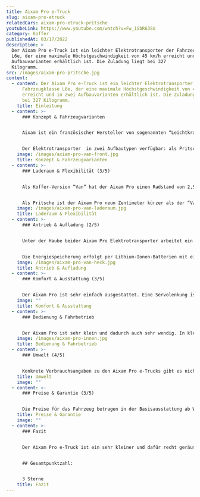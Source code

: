 ```yaml
---
title: Aixam Pro e-Truck
slug: aixam-pro-etruck
relatedCars: aixam-pro-etruck-pritsche
youtubeLink: https://www.youtube.com/watch?v=Fw_1SbR63SU
category: Koffer
publishedAt: 03/17/2022
description: >
  Der Aixam Pro e-Truck ist ein leichter Elektrotransporter der Fahrzeugklasse
  L6e, der eine maximale Höchstgeschwindigkeit von 45 km/h erreicht und in zwei
  Aufbauvarianten erhältlich ist. Die Zuladung liegt bei 327
  Kilogramm.                        
src: /images/aixam-pro-pritsche.jpg
content:
  - content: Der Aixam Pro e-Truck ist ein leichter Elektrotransporter der
      Fahrzeugklasse L6e, der eine maximale Höchstgeschwindigkeit von 45 km/h
      erreicht und in zwei Aufbauvarianten erhältlich ist. Die Zuladung liegt
      bei 327 Kilogramm.
    title: Einleitung
  - content: >-
      ### Konzept & Fahrzeugvarianten


      Aixam ist ein französischer Hersteller von sogenannten “Leichtkraftfahrzeugen” mit einem Vertrieb in Deutschland. Mit dem Aixam Pro hat das Unternehmen ein leichtes Nutzfahrzeug im Programm, welches mit Dieselmotoren (“D-Truck”) sowie Elektroantrieb (“e-Truck”) erhältlich ist. Die hier vorgestellte Elektro-Version gehört zur EG-Fahrzeugkategorie L6e, welche Leichtfahrzeuge bis zu einem Leergewicht von 425 Kilogramm (ohne Akkus) bezeichnet. 


      Der Elektrotransporter  in zwei Aufbautypen verfügbar: als Pritsche sowie mit Kofferaufbau (“Van”). Durch seine kleinen Außenmaße ist das Fahrzeug speziell für den Transport von Waren und Gerätschaften in engen Straßen und begrenztem Gelände konzipiert.
    image: /images/axiam-pro-van-front.jpg
    title: Konzept & Fahrzeugvarianten
  - content: >-
      ### Laderaum & Flexibilität (3/5)


      Als Koffer-Version “Van” hat der Aixam Pro einen Radstand von 2,52 Meter und ist exakt 3 Meter lang und 1,50 Meter breit. Der Laderaum ist einzig über zwei seitlich öffnende Türen im Heck zugänglich und hat eine Ladehöhe von 1,40 Meter. Der Kofferraum hat eine Länge von 1,35 Meter und kommt auf ein Gesamtvolumen von 2,8m³. 


      Als Pritsche ist der Aixam Pro neun Zentimeter kürzer als der “Van”, hat aber sonst die gleichen Außenmaße. Die Ladefläche hat hier eine Länge von 1,40 Meter und eine Breite von 1,47 Meter, wodurch sich Platz für rund 2m² Güter und Waren ergibt. Das Leergewicht inklusive Akku gibt der Hersteller für beide Versionen mit 440 Kilogramm an, während die Nutzlast bei 327 Kilogramm liegt. Die Anhängelast liegt bei 187 Kilogramm.
    image: /images/aixam-pro-van-laderaum.jpg
    title: Laderaum & Flexibilität
  - content: >-
      ### Antrieb & Aufladung (2/5)


      Unter der Haube beider Aixam Pro Elektrotransporter arbeitet ein Synchron-Permanentmagnet-Motor, der eine Nennleistung von 6 kW sowie eine Spitzenleistung von rund 9 kW generiert. Das Drehmoment beträgt 50 Nm. Der Aixam Pro hat ein Automatikgetriebe und kann eine Höchstgeschwindigkeit von 45 Km/h erreichen, was auch den Grenzwert für Fahrzeuge der Kategorie L6e darstellt.


      Die Energiespeicherung erfolgt per Lithium-Ionen-Batterien mit einer Spannung von 48 V und einer Kapazität von 7,26 kWh. Die Reichweite liegt damit im Durchschnitt laut Hersteller bei 95 Kilometer, womit sich der Aixam Pro eher für den Stadtverkehr oder kurze Überlandstrecken eignet. Die Aufladung erfolgt über einen 220 Volt-Stecker. Leider gibt es keine Angaben darüber, wieviel Zeit es beansprucht, die Batterien wieder voll aufzuladen.
    image: /images/aixam-pro-van-heck.jpg
    title: Antrieb & Aufladung
  - content: >-
      ### Komfort & Ausstattung (3/5)


      Der Aixam Pro ist sehr einfach ausgestattet. Eine Servolenkung ist ebenso wenig erhältlich wie eine Klimaanlage, während elektrische Fensterheber sowie eine Zentralverriegelung Aufpreis kosten. Auch ein Radio kostet zusätzliches Geld, ist dann aber immerhin mit mit USB-Port und Bluetooth-Funktion ausgestattet.
    image: ""
    title: Komfort & Ausstattung
  - content: >-
      ### Bedienung & Fahrbetrieb


      Der Aixam Pro ist sehr klein und dadurch auch sehr wendig. In kleinen Gassen oder auf engen Fabrikgeländen ist er wohl am besten aufgehoben. Zwar ist ein Fenster in der Kabinenrückwand serienmäßig dabei, Fenster in den Hecktüren kosten allerdings extra. Und bei vollem Laderaum nutzen auch diese auch nicht viel. Optional ist dafür aber eine Rückfahrkamera erhältlich, die beim Rangieren der Koffer-Version unterstützt.
    image: /images/aixam-pro-innen.jpg
    title: Bedienung & Fahrbetrieb
  - content: >-
      ### Umwelt (4/5)


      Konkrete Verbrauchsangaben zu den Aixam Pro e-Trucks gibt es nicht. Die Reichweite von 95 Kilometer bei einer Akku-Kapazität von 7,26 kWh spricht aber für einen Verbrauch von rund 8 kWh auf 100 Kilometer, also sehr niedrig. So kommt man mit 2,40 Euro Energiekosten rund 100 Kilometer weit bei einem Strompreis von 30 Cent pro kWh. Eine Solaranlage ist nicht verfügbar.
    title: Umwelt
    image: ""
  - content: >-
      ### Preise & Garantie (3/5)


      Die Preise für das Fahrzeug betragen in der Basisausstattung ab Werk 19.690 Euro für die Pritsche und 20.490 Euro als “Van”. Die Batterie ist mit im Preis enthalten und muss nicht extra gemietet werden. Aixam gibt eine Garantie von 2 Jahren auf das Fahrzeug, unabhängig vom Kilometerstand.
    title: Preise & Garantie
    image: ""
  - content: >-
      ### Fazit


      Der Aixam Pro e-Truck ist ein sehr kleiner und dafür recht geräumiger Elektrotransporter, der als Koffer-Variante für Lieferdienste, Handwerksbetriebe und den Warentransport im Einzelhandel interessant sein könnte. Die Pritsche dürfte speziell für Landschaftsbaubetriebe und kleinere Baustellen geeignet sein. Die recht geringe Reichweite könnte allerdings für so manche Einschränkung sorgen und die minimale Ausstattung lässt leider so manchen Wunsch offen.


      ## Gesamtpunktzahl:


      3 Sterne
    title: Fazit
---
```

